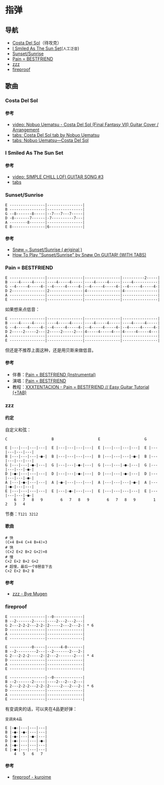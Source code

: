 # 指弹

## 导航

- [Costa Del Sol](#Costa-Del-Sol)（待攻克）
- [I Smiled As The Sun Set](#I-Smiled-As-The-Sun-Set)(`人工泛音`)
- [Sunset/Sunrise](#Sunset/Sunrise)
- [Pain = BESTFRIEND](#Pain--BESTFRIEND)
- [zzz](#zzz)
- [fireproof](#fireproof)

## 歌曲

### Costa Del Sol

#### 参考

- [video: Nobuo Uematsu - Costa Del Sol (Final Fantasy VII) Guitar Cover / Arrangement](https://www.youtube.com/watch?v=3zK24AlZjk8)
- [tabs: Costa Del Sol tab by Nobuo Uematsu](https://tabs.ultimate-guitar.com/tab/nobuo_uematsu/costa_del_sol_tabs_1489370)
- [tabs: Nobuo Uematsu—Costa Del Sol](https://www.songsterr.com/a/wsa/nobuo-uematsu-costa-del-sol-tab-s48928t0)

### I Smiled As The Sun Set

#### 参考

- [video: SIMPLE CHILL LOFI GUITAR SONG #3](https://www.youtube.com/watch?v=B190C1OE_Q4)
- [tabs](https://postimg.cc/GHrjm3sv)

### Sunset/Sunrise

```
E ----------------|----------------|
B ----------------|----------------|
G --8-------8-----|--7---7---7-----|
D -8-------7------|-7----------7---|
A --------8-------|----------------|
E 8---------------|6---------------|
```

#### 参考

- [Snøw ~ Sunset/Sunrise ( øriginal )](https://www.youtube.com/watch?v=WKzMb5Z2cxg)
- [How To Play "Sunset/Sunrise" by Snøw On GUITAR! (WITH TABS)](https://www.youtube.com/watch?v=8GkRAxbYGf4)

### Pain = BESTFRIEND

```
E ----------------|----------------|----------------|----------2-----|
B ----4-----4-----|----4-----4-----|----4-----4-----|----4-----------|
G --4-----4-----4-|--4-----4-----4-|--4-----4-----4-|--4-----4-----4-|
D 2---------------|2---------------|4---------------|4---------------|
A ----------------|----------------|----------------|----------------|
E ----------------|----------------|----------------|----------------|
```

如果想来点低音：

```
E ----------------|----------------|----------------|----------------|
B ----4-----4-----|----4-----4-----|----4-----4-----|----4-----4-----|
G --4-----4-----4-|--4-----4-----4-|--4-----4-----4-|--4-----4-----4-|
D 2-----2-----2---|2-----2-----2---|4-----4-----4---|4-----4-----4---|
A ----------------|----------------|----------------|----------------|
E ----------------|----------------|----------------|----------------|
```

但还是不推荐上面这种，还是用贝斯来做低音。

#### 参考

- 伴奏：[Pain = BESTFRIEND (Instrumental)](https://music.163.com/#/song?id=1388960676)
- 演唱：[Pain = BESTFRIEND](https://music.163.com/#/song?id=545350941)
- 教程：[XXXTENTACION - Pain = BESTFRIEND // Easy Guitar Tutorial (+TAB)](https://www.youtube.com/watch?v=mrm47-FT1xE)

### zzz

#### 约定

自定义和弦：

```
C                    B                    E                    G

E |---|---|---|---|  E |---|---|---|---|  E |---|---|---|---|  E |---|---|---|---|
B |---|---|---|-●-|  B |---|---|---|---|  B |---|---|---|-●-|  B |---|---|---|---|
G |---|---|-●-|---|  G |---|---|-●-|---|  G |---|---|-●-|---|  G |---|---|---|-●-|
D |-●-|---|---|---|  D |---|---|-●-|---|  D |---|---|-●-|---|  D |---|---|---|-●-|
A |---|-●-|---|---|  A |-●-|---|---|---|  A |---|---|---|-●-|  A |---|-●-|---|---|
E |---|---|---|---|  E |---|-●-|---|---|  E |---|---|---|---|  E |---|---|---|-●-|
    6   7   8   9        6   7   8   9        6   7   8   9        1   2   3   4   
```

节奏：`T121 3212`

#### 歌曲

```shell
# 快
(C×4 B×4 C×4 B×4)×3
# 快
(C×2 E×2 B×2 G×2)×8
# 慢
C×2 E×2 B×2 G×2
# 超慢，最后一个B琶音下去
C×2 E×2 B×2 B
```

#### 参考

- [zzz - Bye Mugen](https://music.163.com/#/song?id=479980004)

### fireproof

```
E ----------------|--0-------------|
B --2-------2-----|----2---2---2---|
G 2---2-2-2---2-2-|2-----2---2---2-| * 6
D ----------------|----------------|
A ----------------|----------------|
E ----------------|----------------|

E ----------0-----|------4-0-------|
B --2---------2---|--2-------2---2-|
G 2---2-2-2-----2-|2---2-------2---| * 4
D ----------------|----------------|
A ----------------|----------------|
E ----------------|----------------|

E ----------------|--0-------------|
B --2-------2-----|----2---2---2---|
G 2---2-2-2---2-2-|2-----2---2---2-| * 6
D ----------------|----------------|
A ----------------|----------------|
E ----------------|----------------|
```

有变调夹的话，可以夹在4品更好弹：

```
变调夹4品               

E |-●-|---|---|---| 
B |-●-|-●-|---|---| 
G |-●-|---|-●-|---| 
D |-●-|---|---|-●-| 
A |-●-|---|---|---| 
E |-●-|---|---|---| 
    4   5   6   7   
```


#### 参考

- [fireproof - kuroime](https://music.163.com/song?id=1346105023&userid=51897510)
